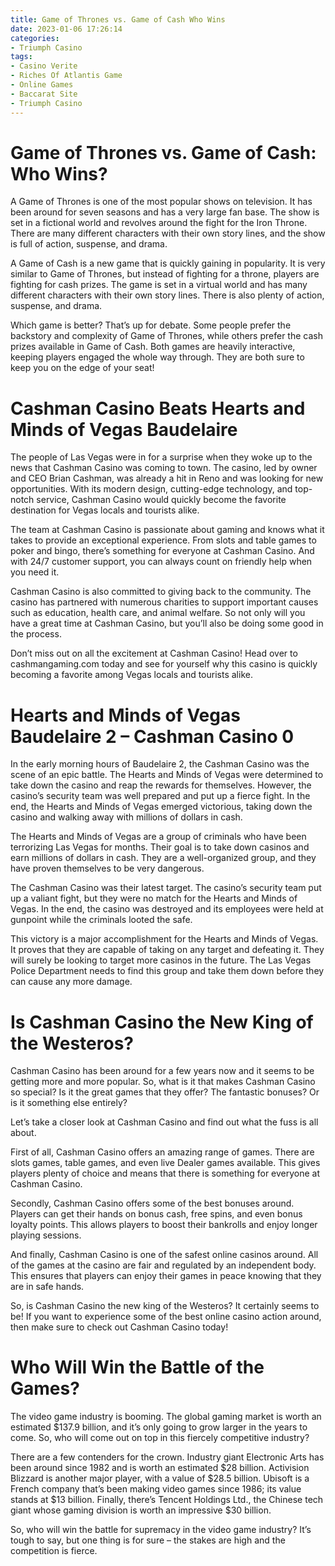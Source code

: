 ```yaml
---
title: Game of Thrones vs. Game of Cash Who Wins
date: 2023-01-06 17:26:14
categories:
- Triumph Casino
tags:
- Casino Verite
- Riches Of Atlantis Game
- Online Games
- Baccarat Site
- Triumph Casino
---
```



#  Game of Thrones vs. Game of Cash: Who Wins?

A Game of Thrones is one of the most popular shows on television. It has been around for seven seasons and has a very large fan base. The show is set in a fictional world and revolves around the fight for the Iron Throne. There are many different characters with their own story lines, and the show is full of action, suspense, and drama.

A Game of Cash is a new game that is quickly gaining in popularity. It is very similar to Game of Thrones, but instead of fighting for a throne, players are fighting for cash prizes. The game is set in a virtual world and has many different characters with their own story lines. There is also plenty of action, suspense, and drama.

Which game is better? That’s up for debate. Some people prefer the backstory and complexity of Game of Thrones, while others prefer the cash prizes available in Game of Cash. Both games are heavily interactive, keeping players engaged the whole way through. They are both sure to keep you on the edge of your seat!

#  Cashman Casino Beats Hearts and Minds of Vegas Baudelaire

The people of Las Vegas were in for a surprise when they woke up to the news that Cashman Casino was coming to town. The casino, led by owner and CEO Brian Cashman, was already a hit in Reno and was looking for new opportunities. With its modern design, cutting-edge technology, and top-notch service, Cashman Casino would quickly become the favorite destination for Vegas locals and tourists alike.

The team at Cashman Casino is passionate about gaming and knows what it takes to provide an exceptional experience. From slots and table games to poker and bingo, there’s something for everyone at Cashman Casino. And with 24/7 customer support, you can always count on friendly help when you need it.

Cashman Casino is also committed to giving back to the community. The casino has partnered with numerous charities to support important causes such as education, health care, and animal welfare. So not only will you have a great time at Cashman Casino, but you’ll also be doing some good in the process.

Don’t miss out on all the excitement at Cashman Casino! Head over to cashmangaming.com today and see for yourself why this casino is quickly becoming a favorite among Vegas locals and tourists alike.

#  Hearts and Minds of Vegas Baudelaire 2 – Cashman Casino 0

In the early morning hours of Baudelaire 2, the Cashman Casino was the scene of an epic battle. The Hearts and Minds of Vegas were determined to take down the casino and reap the rewards for themselves. However, the casino’s security team was well prepared and put up a fierce fight. In the end, the Hearts and Minds of Vegas emerged victorious, taking down the casino and walking away with millions of dollars in cash.

The Hearts and Minds of Vegas are a group of criminals who have been terrorizing Las Vegas for months. Their goal is to take down casinos and earn millions of dollars in cash. They are a well-organized group, and they have proven themselves to be very dangerous.

The Cashman Casino was their latest target. The casino’s security team put up a valiant fight, but they were no match for the Hearts and Minds of Vegas. In the end, the casino was destroyed and its employees were held at gunpoint while the criminals looted the safe.

This victory is a major accomplishment for the Hearts and Minds of Vegas. It proves that they are capable of taking on any target and defeating it. They will surely be looking to target more casinos in the future. The Las Vegas Police Department needs to find this group and take them down before they can cause any more damage.

#  Is Cashman Casino the New King of the Westeros?

Cashman Casino has been around for a few years now and it seems to be getting more and more popular. So, what is it that makes Cashman Casino so special? Is it the great games that they offer? The fantastic bonuses? Or is it something else entirely?

Let’s take a closer look at Cashman Casino and find out what the fuss is all about.

First of all, Cashman Casino offers an amazing range of games. There are slots games, table games, and even live Dealer games available. This gives players plenty of choice and means that there is something for everyone at Cashman Casino.

Secondly, Cashman Casino offers some of the best bonuses around. Players can get their hands on bonus cash, free spins, and even bonus loyalty points. This allows players to boost their bankrolls and enjoy longer playing sessions.

And finally, Cashman Casino is one of the safest online casinos around. All of the games at the casino are fair and regulated by an independent body. This ensures that players can enjoy their games in peace knowing that they are in safe hands.

So, is Cashman Casino the new king of the Westeros? It certainly seems to be! If you want to experience some of the best online casino action around, then make sure to check out Cashman Casino today!

#  Who Will Win the Battle of the Games?

The video game industry is booming. The global gaming market is worth an estimated $137.9 billion, and it’s only going to grow larger in the years to come. So, who will come out on top in this fiercely competitive industry?

There are a few contenders for the crown. Industry giant Electronic Arts has been around since 1982 and is worth an estimated $28 billion. Activision Blizzard is another major player, with a value of $28.5 billion. Ubisoft is a French company that’s been making video games since 1986; its value stands at $13 billion. Finally, there’s Tencent Holdings Ltd., the Chinese tech giant whose gaming division is worth an impressive $30 billion.

So, who will win the battle for supremacy in the video game industry? It’s tough to say, but one thing is for sure – the stakes are high and the competition is fierce.